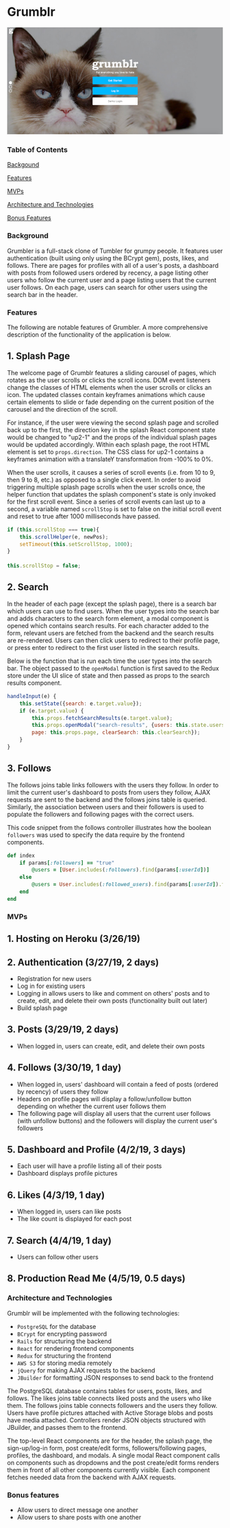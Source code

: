 # Grumblr

![screen_shot](https://github.com/gkopplin/grumblr/blob/master/app/assets/images/screenshot.png)

### Table of Contents
[Backgound](#background)

[Features](#featuers)

[MVPs](#mvps)

[Architecture and Technologies](#architecture)

[Bonus Features](#bonus)

### <a name="background"></a> Background
Grumbler is a full-stack clone of Tumbler for grumpy people. It features user authentication (built using only using the BCrypt gem), posts, likes, and follows. There are pages for profiles with all of a user's posts, a dashboard with posts from followed users ordered by recency, a page listing other users who follow the current user and a page listing users that the current user follows. On each page, users can search for other users using the search bar in the header.

### <a name="features"></a> Features
The following are notable features of Grumbler. A more comprehensive description of the functionality of the application is below. 

## 1. Splash Page
The welcome page of Grumblr features a sliding carousel of pages, which rotates as the user scrolls or clicks the scroll icons. DOM event listeners change the classes of HTML elements when the user scrolls or clicks an icon. The updated classes contain keyframes animations which cause certain elements to slide or fade depending on the current position of the carousel and the direction of the scroll.

For instance, if the user were viewing the second splash page and scrolled back up to the first, the direction key in the splash React component state would be changed to "up2-1" and the props of the individual splash pages would be updated accordingly. Within each splash page, the root HTML element is set to `props.direction`. The CSS class for up2-1 contains a keyframes animation with a translateY transformation from -100% to 0%. 

When the user scrolls, it causes a series of scroll events (i.e. from 10 to 9, then 9 to 8, etc.) as opposed to a single click event. In order to avoid triggering multiple splash page scrolls when the user scrolls once, the helper function that updates the splash component's state is only invoked for the first scroll event. Since a series of scroll events can last up to a second, a variable named `scrollStop` is set to false on the initial scroll event and reset to true after 1000 milliseconds have passed.

```javascript
if (this.scrollStop === true){
    this.scrollHelper(e, newPos);
    setTimeout(this.setScrollStop, 1000);
}

this.scrollStop = false;
```


## 2. Search
In the header of each page (except the splash page), there is a search bar which users can use to find users. When the user types into the search bar and adds characters to the search form element, a modal component is opened which contains search results. For each character added to the form, relevant users are fetched from the backend and the search results are re-rendered. Users can then click users to redirect to their profile page, or press enter to redirect to the first user listed in the search results.

Below is the function that is run each time the user types into the search bar. The object passed to the `openModal` function is first saved to the Redux store under the UI slice of state and then passed as props to the search results component.

```javascript
handleInput(e) {
    this.setState({search: e.target.value});
    if (e.target.value) {
        this.props.fetchSearchResults(e.target.value);
        this.props.openModal("search-results", {users: this.state.users, 
        page: this.props.page, clearSearch: this.clearSearch});
    }
}
```

## 3. Follows
The follows joins table links followers with the users they follow. In order to limit the current user's dashboard to posts from users they follow, AJAX requests are sent to the backend and the follows joins table is queried. Similarly, the association between users and their followers is used to populate the followers and following pages with the correct users.

This code snippet from the follows controller illustrates how the boolean `followers` was used to specify the data require by the frontend components.

```ruby
def index
    if params[:followers] == "true"
        @users = [User.includes(:followers).find(params[:userId])]
    else
        @users = User.includes(:followed_users).find(params[:userId]).followed_users
    end
end
```

### <a name="mvps"></a> MVPs

## 1. Hosting on Heroku (3/26/19)
## 2. Authentication (3/27/19, 2 days)
* Registration for new users
* Log in for existing users
* Logging in allows users to like and comment on others' posts and to create, edit, and delete their own posts (functionality built out later)
* Build splash page
## 3. Posts (3/29/19, 2 days)
* When logged in, users can create, edit, and delete their own posts
## 4. Follows (3/30/19, 1 day)
* When logged in, users' dashboard will contain a feed of posts (ordered by recency) of users they follow
* Headers on profile pages will display a follow/unfollow button depending on whether the current user follows them
* The following page will display all users that the current user follows (with unfollow buttons) and the followers will display the current user's followers
## 5. Dashboard and Profile (4/2/19, 3 days)
* Each user will have a profile listing all of their posts
* Dashboard displays profile pictures
## 6. Likes (4/3/19, 1 day)
* When logged in, users can like posts
* The like count is displayed for each post
## 7. Search (4/4/19, 1 day)
* Users can follow other users
## 8. Production Read Me (4/5/19, 0.5 days)

### <a name="architecture"></a> Architecture and Technologies
Grumblr will be implemented with the following technologies:

- `PostgreSQL` for the database
- `BCrypt` for encrypting password
- `Rails` for structuring the backend
- `React` for rendering frontend components
- `Redux` for structuring the frontend
- `AWS S3` for storing media remotely
- `jQuery` for making AJAX requests to the backend
- `JBuilder` for formatting JSON responses to send back to the frontend

The PostgreSQL database contains tables for users, posts, likes, and follows. The likes joins table connects liked posts and the users who like them. The follows joins table connects followers and the users they follow. Users have profile pictures attached with Active Storage blobs and posts have media attached. Controllers render JSON objects structured with JBuilder, and passes them to the frontend. 

The top-level React components are for the header, the splash page, the sign-up/log-in form, post create/edit forms, followers/following pages, profiles, the dashboard, and modals. A single modal React component calls on components such as dropdowns and the post create/edit forms renders them in front of all other components currently visible. Each component fetches needed data from the backend with AJAX requests. 

### <a name="bonus"> </a> Bonus features
- Allow users to direct message one another
- Allow users to share posts with one another
